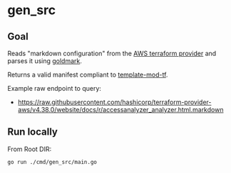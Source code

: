 # gen_src

## Goal

Reads "markdown configuration" from the [AWS terraform provider](https://github.com/hashicorp/terraform-provider-aws/tree/main/website/docs)
and parses it using [goldmark](https://github.com/yuin/goldmark).

Returns a valid manifest compliant to [template-mod-tf](https://gitlab.com/alexandre.mahdhaoui/template-mod-tf).

Example raw endpoint to query:
- https://raw.githubusercontent.com/hashicorp/terraform-provider-aws/v4.38.0/website/docs/r/accessanalyzer_analyzer.html.markdown


## Run locally
From Root DIR:
```shell
go run ./cmd/gen_src/main.go
```